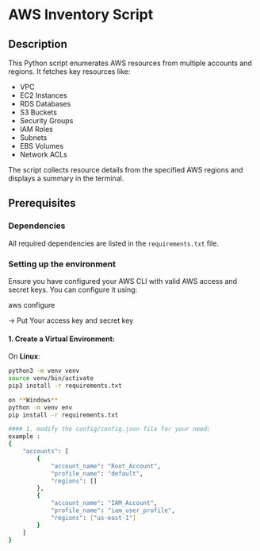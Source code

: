 # AWS Inventory Script

## Description
This Python script enumerates AWS resources from multiple accounts and regions. It fetches key resources like:

- VPC
- EC2 Instances
- RDS Databases
- S3 Buckets
- Security Groups
- IAM Roles
- Subnets
- EBS Volumes
- Network ACLs

The script collects resource details from the specified AWS regions and displays a summary in the terminal.

## Prerequisites

### Dependencies
All required dependencies are listed in the `requirements.txt` file.

### Setting up the environment

Ensure you have configured your AWS CLI with valid AWS access and secret keys. You can configure it using:

aws configure

-> Put Your access key and secret key

#### 1. Create a Virtual Environment:

On **Linux**:
```bash
python3 -m venv venv
source venv/bin/activate
pip3 install -r requirements.txt

on **Windows**
python -m venv env
pip install -r requirements.txt

#### 1. modify the config/config.json file for your need:
example : 
{
    "accounts": [
        {
            "account_name": "Root_Account",
            "profile_name": "default",
            "regions": []
        },
        {
            "account_name": "IAM_Account",
            "profile_name": "iam_user_profile",
            "regions": ["us-east-1"]
        }
    ]
}


